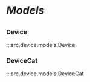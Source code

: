 # ***Models***

##

### Device
:::src.device.models.Device

### DeviceCat
:::src.device.models.DeviceCat
